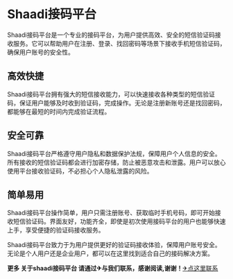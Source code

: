 # Shaadi接码平台

Shaadi接码平台是一个专业的接码平台，为用户提供高效、安全的短信验证码接收服务。它可以帮助用户在注册、登录、找回密码等场景下接收手机短信验证码，确保用户账号的安全性。

## 高效快捷

Shaadi接码平台拥有强大的短信接收能力，可以快速接收各种类型的短信验证码，保证用户能够及时收到验证码，完成操作。无论是注册新账号还是找回密码，都能够在最短的时间内完成验证流程。

## 安全可靠

Shaadi接码平台严格遵守用户隐私和数据保护法规，保障用户个人信息的安全。所有接收的短信验证码都会进行加密存储，防止被恶意攻击和泄露。用户可以放心使用平台接收验证码，不必担心个人隐私泄露的风险。

## 简单易用

Shaadi接码平台操作简单，用户只需注册账号、获取临时手机号码，即可开始接收短信验证码。界面友好，功能齐全，即使是初次使用接码平台的用户也能够快速上手，享受便捷的验证码接收服务。

Shaadi接码平台致力于为用户提供更好的验证码接收体验，保障用户账号安全。无论是个人用户还是企业用户，都可以在这里找到适合自己的接码解决方案。

**更多 关于shaadi接码平台 请通过✈与我们联系，感谢阅读,谢谢！**[✈点这里联系](https://c.k02.cc)